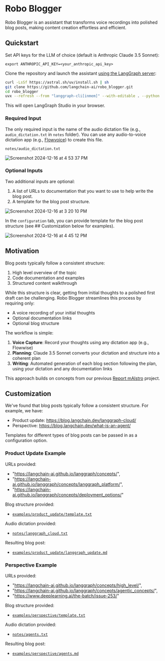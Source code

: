 # Robo Blogger

Robo Blogger is an assistant that transforms voice recordings into polished blog posts, making content creation effortless and efficient.

## Quickstart

Set API keys for the LLM of choice (default is Anthropic Claude 3.5 Sonnet):
```
export ANTHROPIC_API_KEY=<your_anthropic_api_key>
```

Clone the repository and launch the assistant [using the LangGraph server](https://langchain-ai.github.io/langgraph/cloud/reference/cli/#dev):
```bash
curl -LsSf https://astral.sh/uv/install.sh | sh
git clone https://github.com/langchain-ai/robo_blogger.git
cd robo_blogger
uvx --refresh --from "langgraph-cli[inmem]" --with-editable . --python 3.11 langgraph dev
```

This will open LangGraph Studio in your browser. 

### Required Input

The only required input is the name of the audio dictation file (e.g., `audio_dictation.txt` in `notes` folder). You can use any audio-to-voice dictation app (e.g., [Flowvoice](https://www.flowvoice.ai/)) to create this file. 
```
notes/audio_dictation.txt
```

![Screenshot 2024-12-16 at 4 53 37 PM](https://github.com/user-attachments/assets/de7acd1f-9ee3-49f5-8aef-26bcda8ae479)

### Optional Inputs

Two additional inputs are optional: 
1. A list of URLs to documentation that you want to use to help write the blog post.
2. A template for the blog post structure.

![Screenshot 2024-12-16 at 3 20 10 PM](https://github.com/user-attachments/assets/8903f08c-eba0-4abc-b5a6-8bd3eff8fe9a)

In the `configuration` tab, you can provide template for the blog post structure (see ## Customization below for examples).

![Screenshot 2024-12-16 at 4 45 12 PM](https://github.com/user-attachments/assets/1712c440-68c0-4655-bd5f-8078fbfa125e)

## Motivation

Blog posts typically follow a consistent structure:

1. High level overview of the topic
2. Code documentation and examples
3. Structured content walkthrough

While this structure is clear, getting from initial thoughts to a polished first draft can be challenging. Robo Blogger streamlines this process by requiring only:
- A voice recording of your initial thoughts
- Optional documentation links
- Optional blog structure

The workflow is simple:
1. **Voice Capture**: Record your thoughts using any dictation app (e.g., Flowwise)
2. **Planning**: Claude 3.5 Sonnet converts your dictation and structure into a coherent plan
3. **Writing**: Automated generation of each blog section following the plan, using your dictation and any documentation links

This approach builds on concepts from our previous [Report mAIstro](https://github.com/langchain-ai/report-mAIstro) project.

## Customization

We've found that blog posts typically follow a consistent structure. For example, we have:

* Product update: https://blog.langchain.dev/langgraph-cloud/
* Perspective: https://blog.langchain.dev/what-is-an-agent/

Templates for different types of blog posts can be passed in as a configuration option. 

### Product Update Example

URLs provided: 
* "https://langchain-ai.github.io/langgraph/concepts/", 
* "https://langchain-ai.github.io/langgraph/concepts/langgraph_platform/",
* "https://langchain-ai.github.io/langgraph/concepts/deployment_options/"

Blog structure provided: 
* [`examples/product_update/template.txt`](examples/product_update/template.txt)

Audio dictation provided: 
* [`notes/langgraph_cloud.txt`](notes/langgraph_cloud.txt)

Resulting blog post: 
* [`examples/product_update/langgraph_update.md`](examples/product_update/langgraph_update.md)

### Perspective Example

URLs provided: 
* "https://langchain-ai.github.io/langgraph/concepts/high_level/", 
* "https://langchain-ai.github.io/langgraph/concepts/agentic_concepts/",
* "https://www.deeplearning.ai/the-batch/issue-253/"

Blog structure provided: 
* [`examples/perspective/template.txt`](examples/perspective/template.txt)

Audio dictation provided: 
* [`notes/agents.txt`](notes/agents.txt)

Resulting blog post: 
* [`examples/perspective/agents.md`](examples/perspective/agents.md)
